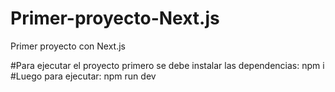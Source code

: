 # Primer-proyecto-Next.js
Primer proyecto con Next.js

#Para ejecutar el proyecto primero se debe instalar las dependencias: npm i
#Luego para ejecutar: npm run dev
